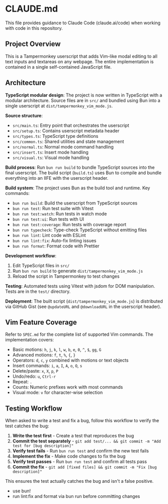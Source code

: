 # CLAUDE.md

This file provides guidance to Claude Code (claude.ai/code) when working with code in this repository.

## Project Overview

This is a Tampermonkey userscript that adds Vim-like modal editing to all text inputs and textareas on any webpage. The entire implementation is contained in a single self-contained JavaScript file.

## Architecture

**TypeScript modular design**: The project is now written in TypeScript with a modular architecture. Source files are in `src/` and bundled using Bun into a single userscript at `dist/tampermonkey_vim_mode.js`.

**Source structure**:

- `src/main.ts`: Entry point that orchestrates the userscript
- `src/setup.ts`: Contains userscript metadata header
- `src/types.ts`: TypeScript type definitions
- `src/common.ts`: Shared utilities and state management
- `src/normal.ts`: Normal mode command handling
- `src/insert.ts`: Insert mode handling
- `src/visual.ts`: Visual mode handling

**Build process**: Run `bun run build` to bundle TypeScript sources into the final userscript. The build script (`build.ts`) uses Bun to compile and bundle everything into an IIFE with the userscript header.

**Build system**: The project uses Bun as the build tool and runtime. Key commands:

- `bun run build`: Build the userscript from TypeScript sources
- `bun run test`: Run test suite with Vitest
- `bun run test:watch`: Run tests in watch mode
- `bun run test:ui`: Run tests with UI
- `bun run test:coverage`: Run tests with coverage report
- `bun run typecheck`: Type-check TypeScript without emitting files
- `bun run lint`: Lint code with ESLint
- `bun run lint:fix`: Auto-fix linting issues
- `bun run format`: Format code with Prettier

**Development workflow**:

1. Edit TypeScript files in `src/`
2. Run `bun run build` to generate `dist/tampermonkey_vim_mode.js`
3. Reload the script in Tampermonkey to test changes

**Testing**: Automated tests using Vitest with jsdom for DOM manipulation. Tests are in the `test/` directory.

**Deployment**: The built script (`dist/tampermonkey_vim_mode.js`) is distributed via GitHub Gist (see `@updateURL` and `@downloadURL` in the userscript header).

## Vim Feature Coverage

Refer to `SPEC.md` for the complete list of supported Vim commands. The implementation covers:

- Basic motions: `h`, `j`, `k`, `l`, `w`, `b`, `e`, `0`, `^`, `$`, `gg`, `G`
- Advanced motions: `f`, `t`, `%`, `{`, `}`
- Operators: `d`, `c`, `y` combined with motions or text objects
- Insert commands: `i`, `a`, `I`, `A`, `o`, `O`, `s`
- Delete/paste: `x`, `X`, `p`, `P`
- Undo/redo: `u`, `Ctrl-r`
- Repeat: `.`
- Counts: Numeric prefixes work with most commands
- Visual mode: `v` for character-wise selection

## Testing Workflow

When asked to write a test and fix a bug, follow this workflow to verify the test catches the bug:

1. **Write the test first** - Create a test that reproduces the bug
2. **Commit the test separately** - `git add test/... && git commit -m "Add test for [bug description]"`
3. **Verify test fails** - Run `bun run test` and confirm the new test fails
4. **Implement the fix** - Make code changes to fix the bug
5. **Verify test passes** - Run `bun run test` and confirm all tests pass
6. **Commit the fix** - `git add [fixed files] && git commit -m "Fix [bug description]"`

This ensures the test actually catches the bug and isn't a false positive.

- use bun!
- run lint:fix and format via bun run before committing changes
